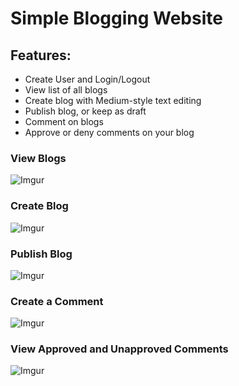 # Simple Blogging Website
## Features:
 - Create User and Login/Logout
 - View list of all blogs
 - Create blog with Medium-style text editing
 - Publish blog, or keep as draft
 - Comment on blogs
 - Approve or deny comments on your blog

### View Blogs
![Imgur](https://imgur.com/GOBhpYP.png)


### Create Blog
![Imgur](https://imgur.com/gt40suh.png)


### Publish Blog
![Imgur](https://imgur.com/Is9PtgA.png)


### Create a Comment
![Imgur](https://imgur.com/nLQQ7SZ.png)


### View Approved and Unapproved Comments
![Imgur](https://imgur.com/Ui08X4W.png)